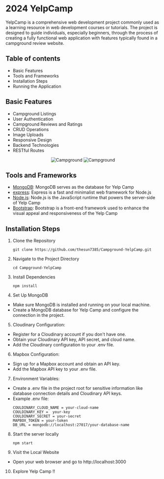 # 2024 YelpCamp
YelpCamp is a comprehensive web development project commonly used as a learning resource in web development courses or tutorials. The project is designed to guide individuals, especially beginners, through the process of creating a fully functional web application with features typically found in a campground review website. 

## Table of contents
- Basic Features
- Tools and Frameworks
- Installation Steps
- Running the Application

## Basic Features
* Campground Listings
* User Authentication
* Campground Reviews and Ratings
* CRUD Operations
* Image Uploads
* Responsive Design
* Backend Technologies
* RESTful Routes
  
 <p align="center">
  <img src="https://res.cloudinary.com/dwsihr9yg/image/upload/v1707702592/web-screenshots/elotc537lyfb3gdhppqe.jpg" alt="Campground">  
   <img src="https://res.cloudinary.com/dwsihr9yg/image/upload/v1707702592/web-screenshots/qiwxaiugfn4jv178gr4y.jpg" alt="Campground">
 </p>


## Tools and Frameworks
- [MongoDB](https://www.mongodb.com/): MongoDB serves as the database for Yelp Camp
- [express](https://expressjs.com//): Express is a fast and minimalist web framework for Node.js
- [Node.js](https://nodejs.org): Node.js is the JavaScript runtime that powers the server-side of Yelp Camp
- [Bootstrap](https://getbootstrap.com/): Bootstrap is a front-end framework used to enhance the visual appeal and responsiveness of the Yelp Camp

## Installation Steps
1. Clone the Repository
   ```
   git clone https://github.com/thesun7385/Campground-YelpCamp.git
   ```
2. Navigate to the Project Directory
   ```
   cd Campground-YelpCamp
   ```
3. Install Dependencies
   ```
   npm install
   ```
4. Set Up MongoDB
- Make sure MongoDB is installed and running on your local machine.
- Create a MongoDB database for Yelp Camp and configure the connection in the project.

5. Cloudinary Configuration:
- Register for a Cloudinary account if you don't have one.
- Obtain your Cloudinary API key, API secret, and cloud name.
- Add the Cloudinary configuration to your .env file.

6. Mapbox Configuration:
- Sign up for a Mapbox account and obtain an API key.
- Add the Mapbox API key to your .env file.

7. Environment Variables:
- Create a .env file in the project root for sensitive information like database connection details and Cloudinary API keys.
- Example .env file:
   ```
  COULDINARY_CLOUD_NAME = your-cloud-name
  COULDINARY_KEY =  your-key
  COULDINARY_SECRET = your-secret
  MAPBOX_TOKEN = your-token  
  DB_URL = mongodb://localhost:27017/your-database-name
   ```
8. Start the server locally
   ```
   npm start
   ```
9. Visit the Local Website
- Open your web browser and go to http://localhost:3000

10. Explore Yelp Camp !!
   
   



